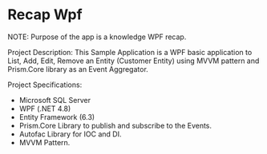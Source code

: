 # Recap Wpf
NOTE: Purpose of the app is a knowledge WPF recap.

Project Description: 
This Sample Application is a WPF basic application to List, Add, Edit, Remove an Entity (Customer Entity) using MVVM pattern and Prism.Core library as an Event Aggregator.

Project Specifications:

- Microsoft SQL Server
- WPF (.NET 4.8)
- Entity Framework (6.3)
- Prism.Core Library to publish and subscribe to the Events.
- Autofac Library for IOC and DI.
- MVVM Pattern.
